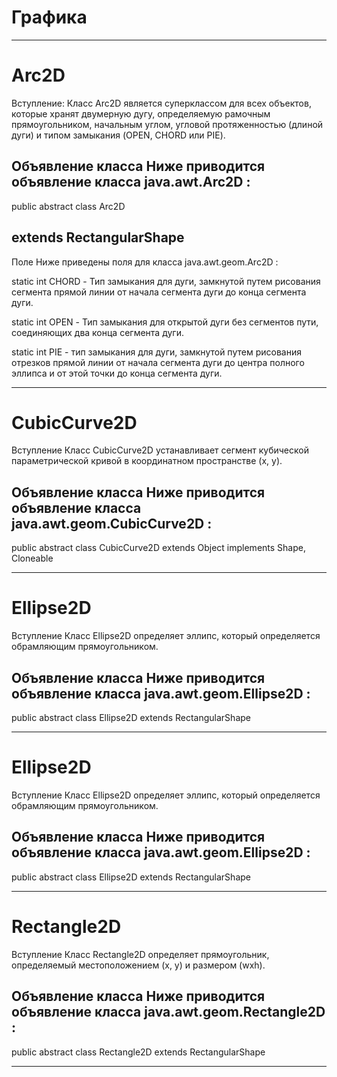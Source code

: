 # Графика
-------------------------------------
# Arc2D

Вступление:
Класс Arc2D является суперклассом для всех объектов, которые хранят двумерную дугу, определяемую рамочным прямоугольником, начальным углом, угловой протяженностью (длиной дуги) и типом замыкания (OPEN, CHORD или PIE).

Объявление класса
Ниже приводится объявление класса java.awt.Arc2D :
------------------------

public abstract class Arc2D

   extends RectangularShape
----------------------------
Поле
Ниже приведены поля для класса java.awt.geom.Arc2D :

static int CHORD - Тип замыкания для дуги, замкнутой путем рисования сегмента прямой линии от начала сегмента дуги до конца сегмента дуги.

static int OPEN - Тип замыкания для открытой дуги без сегментов пути, соединяющих два конца сегмента дуги.

static int PIE - тип замыкания для дуги, замкнутой путем рисования отрезков прямой линии от начала сегмента дуги до центра полного эллипса и от этой точки до конца сегмента дуги.

-------------------------------------
# CubicCurve2D

Вступление
Класс CubicCurve2D устанавливает сегмент кубической параметрической кривой в координатном пространстве (x, y).

Объявление класса
Ниже приводится объявление класса java.awt.geom.CubicCurve2D :
------------------------

public abstract class CubicCurve2D
   extends Object
      implements Shape, Cloneable
      
-------------------------------------
# Ellipse2D

Вступление
Класс Ellipse2D определяет эллипс, который определяется обрамляющим прямоугольником.

Объявление класса
Ниже приводится объявление класса java.awt.geom.Ellipse2D :
------------------------

public abstract class Ellipse2D
   extends RectangularShape
 
-------------------------------------
# Ellipse2D

Вступление
Класс Ellipse2D определяет эллипс, который определяется обрамляющим прямоугольником.

Объявление класса
Ниже приводится объявление класса java.awt.geom.Ellipse2D :
------------------------

public abstract class Ellipse2D
   extends RectangularShape
 
-------------------------------------
# Rectangle2D

Вступление
Класс Rectangle2D определяет прямоугольник, определяемый местоположением (x, y) и размером (wxh).

Объявление класса
Ниже приводится объявление класса java.awt.geom.Rectangle2D :
------------------------

public abstract class Rectangle2D
   extends RectangularShape
 
 ------------------------
